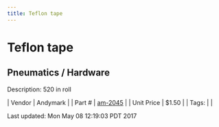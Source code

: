 ```yaml
---
title: Teflon tape
---
```


# Teflon tape
## Pneumatics / Hardware
Description: 	520 in roll 

| Vendor | Andymark | 
| Part # | [am-2045](http://www.andymark.com/product-p/am-2045.htm) | 
| Unit Price | $1.50 | 
| Tags: |  | 

Last updated: Mon May 08 12:19:03 PDT 2017